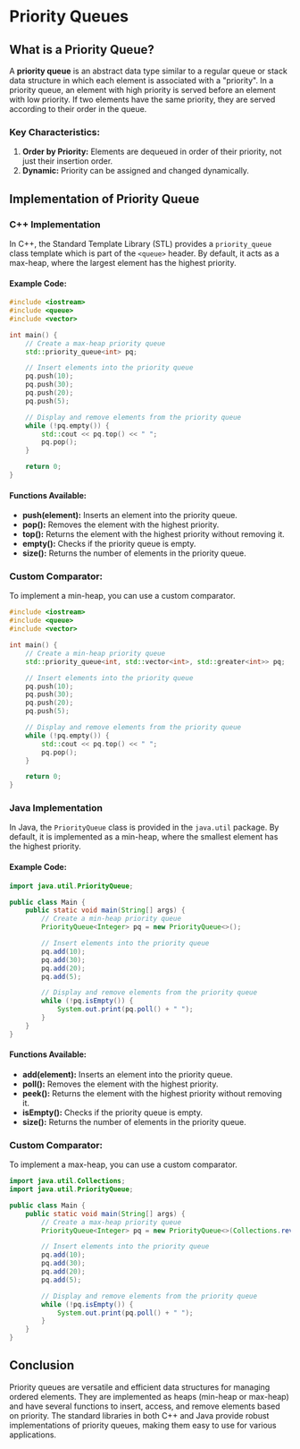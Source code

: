 
# Priority Queues

## What is a Priority Queue?

A **priority queue** is an abstract data type similar to a regular queue or stack data structure in which each element is associated with a "priority". In a priority queue, an element with high priority is served before an element with low priority. If two elements have the same priority, they are served according to their order in the queue.

### Key Characteristics:
1. **Order by Priority:** Elements are dequeued in order of their priority, not just their insertion order.
2. **Dynamic:** Priority can be assigned and changed dynamically.

## Implementation of Priority Queue

### C++ Implementation

In C++, the Standard Template Library (STL) provides a `priority_queue` class template which is part of the `<queue>` header. By default, it acts as a max-heap, where the largest element has the highest priority.

#### Example Code:

```cpp
#include <iostream>
#include <queue>
#include <vector>

int main() {
    // Create a max-heap priority queue
    std::priority_queue<int> pq;

    // Insert elements into the priority queue
    pq.push(10);
    pq.push(30);
    pq.push(20);
    pq.push(5);

    // Display and remove elements from the priority queue
    while (!pq.empty()) {
        std::cout << pq.top() << " ";
        pq.pop();
    }

    return 0;
}
```

#### Functions Available:

- **push(element):** Inserts an element into the priority queue.
- **pop():** Removes the element with the highest priority.
- **top():** Returns the element with the highest priority without removing it.
- **empty():** Checks if the priority queue is empty.
- **size():** Returns the number of elements in the priority queue.

### Custom Comparator:

To implement a min-heap, you can use a custom comparator.

```cpp
#include <iostream>
#include <queue>
#include <vector>

int main() {
    // Create a min-heap priority queue
    std::priority_queue<int, std::vector<int>, std::greater<int>> pq;

    // Insert elements into the priority queue
    pq.push(10);
    pq.push(30);
    pq.push(20);
    pq.push(5);

    // Display and remove elements from the priority queue
    while (!pq.empty()) {
        std::cout << pq.top() << " ";
        pq.pop();
    }

    return 0;
}
```

### Java Implementation

In Java, the `PriorityQueue` class is provided in the `java.util` package. By default, it is implemented as a min-heap, where the smallest element has the highest priority.

#### Example Code:

```java
import java.util.PriorityQueue;

public class Main {
    public static void main(String[] args) {
        // Create a min-heap priority queue
        PriorityQueue<Integer> pq = new PriorityQueue<>();

        // Insert elements into the priority queue
        pq.add(10);
        pq.add(30);
        pq.add(20);
        pq.add(5);

        // Display and remove elements from the priority queue
        while (!pq.isEmpty()) {
            System.out.print(pq.poll() + " ");
        }
    }
}
```

#### Functions Available:

- **add(element):** Inserts an element into the priority queue.
- **poll():** Removes the element with the highest priority.
- **peek():** Returns the element with the highest priority without removing it.
- **isEmpty():** Checks if the priority queue is empty.
- **size():** Returns the number of elements in the priority queue.

### Custom Comparator:

To implement a max-heap, you can use a custom comparator.

```java
import java.util.Collections;
import java.util.PriorityQueue;

public class Main {
    public static void main(String[] args) {
        // Create a max-heap priority queue
        PriorityQueue<Integer> pq = new PriorityQueue<>(Collections.reverseOrder());

        // Insert elements into the priority queue
        pq.add(10);
        pq.add(30);
        pq.add(20);
        pq.add(5);

        // Display and remove elements from the priority queue
        while (!pq.isEmpty()) {
            System.out.print(pq.poll() + " ");
        }
    }
}
```

## Conclusion

Priority queues are versatile and efficient data structures for managing ordered elements. They are implemented as heaps (min-heap or max-heap) and have several functions to insert, access, and remove elements based on priority. The standard libraries in both C++ and Java provide robust implementations of priority queues, making them easy to use for various applications.

